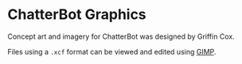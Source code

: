 # ChatterBot Graphics

Concept art and imagery for ChatterBot was designed by Griffin Cox.

Files using a `.xcf` format can be viewed and edited using [GIMP](https://www.gimp.org/).
